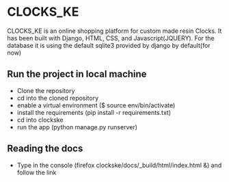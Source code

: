 # CLOCKS_KE

CLOCKS_KE is an online shopping platform for custom made resin Clocks. It has been built with Django, HTML, CSS, and Javascript(JQUERY). For the database it is using the default sqlite3 provided by django by default(for now)

## Run the project in local machine

- Clone the repository
- cd into the cloned repository
- enable a virtual environment ($ source env/bin/activate)
- install the requirements (pip install -r requirements.txt)
- cd into clockske
- run the app (python manage.py runserver)

## Reading the docs

- Type in the console (firefox clockske/docs/\_build/html/index.html &) and follow the link
